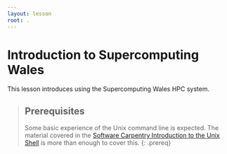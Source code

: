 ```yaml
---
layout: lesson
root: .
---
```


# Introduction to Supercomputing Wales

This lesson introduces using the Supercomputing Wales HPC system.

> ## Prerequisites
>
> Some basic experience of the Unix command line is expected. The material covered in the [Software Carpentry Introduction to the Unix Shell](http://swcarpentry.github.io/shell-novice/) is more than enough to cover this.
{: .prereq}





